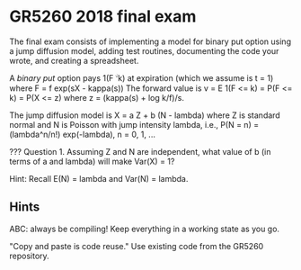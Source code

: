 # GR5260 2018 final exam

The final exam consists of implementing a model for binary put option using a jump diffusion model,
adding test routines, documenting the code your wrote, and creating a spreadsheet.

A _binary put_ option pays 1(F &#2264; k) at expiration (which we assume is t = 1) where F = f exp(sX - kappa(s))
The forward value is v = E 1(F <= k) = P(F <= k) = P(X <= z) where z = (kappa(s) + log k/f)/s.

The jump diffusion model is X = a Z + b (N - lambda) where Z is standard normal and N is 
Poisson with jump intensity lambda, i.e., P(N = n) = (lambda^n/n!) exp(-lambda), n = 0, 1, ... 

 ??? Question 1. Assuming Z and N are independent, what value of b (in terms of a and lambda) will make Var(X) = 1?

Hint: Recall E(N) = lambda and Var(N) = lambda.


## Hints

ABC: always be compiling! Keep everything in a working state as you go.

"Copy and paste is code reuse." Use existing code from the GR5260 repository.
